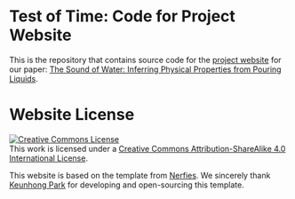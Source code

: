 # Test of Time: Code for Project Website

This is the repository that contains source code for the [project website](https://bpiyush.github.io/pouring-water-website/) for our paper: [The Sound of Water: Inferring Physical Properties from Pouring Liquids](.).


# Website License
<a rel="license" href="http://creativecommons.org/licenses/by-sa/4.0/"><img alt="Creative Commons License" style="border-width:0" src="https://i.creativecommons.org/l/by-sa/4.0/88x31.png" /></a><br />This work is licensed under a <a rel="license" href="http://creativecommons.org/licenses/by-sa/4.0/">Creative Commons Attribution-ShareAlike 4.0 International License</a>.

This website is based on the template from [Nerfies](https://github.com/nerfies/nerfies.github.io). We sincerely thank [Keunhong Park](https://keunhong.com/) for developing and open-sourcing this template.
